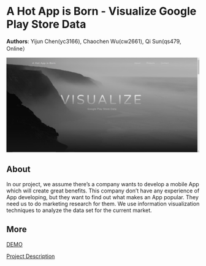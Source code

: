 
# A Hot App is Born - Visualize Google Play Store Data

**Authors**:
Yijun Chen(yc3166), Chaochen Wu(cw2661), Qi Sun(qs479, Online）

![Screenhot](screenshot.jpg)

## About
In our project, we assume there’s a company wants to develop a mobile App which will create great benefits. 
This company don’t have any experience of App developing, but they want to find out what makes an App popular. 
They need us to do marketing research for them. We use information visualization techniques to analyze the data 
set for the current market. 

## More
[DEMO](https://nyu-vis-fall2018.github.io/storytelling-group-6/)

[Project Description](project.pdf)
